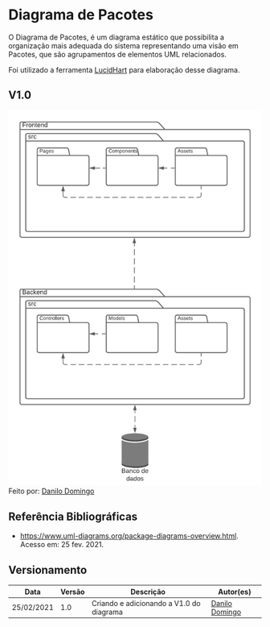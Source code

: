 # Diagrama de Pacotes

O Diagrama de Pacotes, é um diagrama estático que possibilita a organização mais adequada do sistema representando uma visão em Pacotes, que são agrupamentos de elementos UML relacionados.

Foi utilizado a ferramenta [LucidHart](https://www.lucidchart.com) para elaboração desse diagrama.

## V1.0

![alt text](../../img/uml/Diagrama_de_Pacotes.png)
Feito por: [Danilo Domingo](https://github.com/danilow200)

## Referência Bibliográficas
 - https://www.uml-diagrams.org/package-diagrams-overview.html. Acesso em: 25 fev. 2021.

## Versionamento

| Data | Versão | Descrição | Autor(es) |
|------|------|------|------|
|25/02/2021|1.0|Criando e adicionando a V1.0 do diagrama|[Danilo Domingo](https://github.com/danilow200)|
